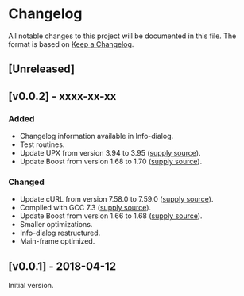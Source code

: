 # Changelog
All notable changes to this project will be documented in this file.
The format is based on [Keep a Changelog](http://keepachangelog.com/en/1.0.0/).

## [Unreleased]

## [v0.0.2] - xxxx-xx-xx
### Added
- Changelog information available in Info-dialog.
- Test routines.
- Update UPX from version 3.94 to 3.95 ([supply source](https://github.com/upx/upx)).
- Update Boost from version 1.68 to 1.70 ([supply source](https://www.boost.org/users/history/version_1_69_0.html)).

### Changed
- Update cURL from version 7.58.0 to 7.59.0 ([supply source](https://github.com/vszakats/curl-for-win)).
- Compiled with GCC 7.3 ([supply source](https://sourceforge.net/projects/mingw-w64/files/Toolchains%20targetting%20Win32/Personal%20Builds/mingw-builds/7.3.0/threads-posix/dwarf/)).
- Update Boost from version 1.66 to 1.68  ([supply source](https://www.boost.org/users/history/version_1_67_0.html)).
- Smaller optimizations.
- Info-dialog restructured.
- Main-frame optimized.

## [v0.0.1] - 2018-04-12
Initial version.